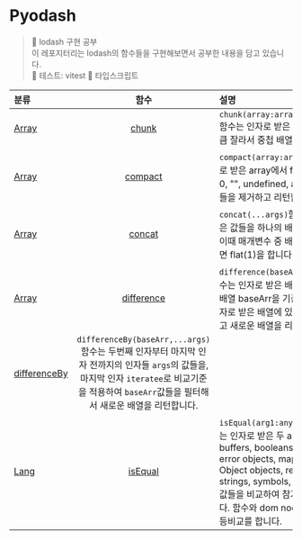 # Pyodash

> 👟 lodash 구현 공부<br/>
> 이 레포지터리는 lodash의 함수들을 구현해보면서 공부한 내용을 담고 있습니다.<br/>
> 🧪 테스트: vitest
> 🐥 타입스크립트

| 분류                                                                            |                                                                                                함수                                                                                                | 설명                                                                                                                                                                                                                                                                          |
| :------------------------------------------------------------------------------ | :------------------------------------------------------------------------------------------------------------------------------------------------------------------------------------------------: | :---------------------------------------------------------------------------------------------------------------------------------------------------------------------------------------------------------------------------------------------------------------------------- |
| [Array](https://github.com/Pyotato/Pyodash/tree/main/Array)                     |                                                                 [chunk](https://github.com/Pyotato/Pyodash/tree/main/Array/chunk)                                                                  | `chunk(array:array,size:number)`함수는 인자로 받은 array를 size만큼 잘라서 중첩 배열로 리턴합니다.                                                                                                                                                                            |
| [Array](https://github.com/Pyotato/Pyodash/tree/main/Array)                     |                                                               [compact](https://github.com/Pyotato/Pyodash/tree/main/Array/compact)                                                                | `compact(array:array)`함수는 인자로 받은 array에서 falsy(false, null, 0, "", undefined, and NaN)한 값들을 제거하고 리턴합니다.                                                                                                                                                |
| [Array](https://github.com/Pyotato/Pyodash/tree/main/Array)                     |                                                                [concat](https://github.com/Pyotato/Pyodash/tree/main/Array/concat)                                                                 | `concat(...args)`함수는 인자로 받은 값들을 하나의 배열로 리턴합니다. 이때 매개변수 중 배열인 값이 전달되면 flat(1)을 합니다.                                                                                                                                                  |
| [Array](https://github.com/Pyotato/Pyodash/tree/main/Array)                     |                                                            [difference](https://github.com/Pyotato/Pyodash/tree/main/Array/difference)                                                             | `difference(baseArr,...args)`함수는 인자로 받은 배열들 중 첫번째 배열 baseArr을 기준으로 나머지 인자로 받은 배열에 있는 값들을 필터하고 새로운 배열을 리턴합니다.                                                                                                             |
| [differenceBy](https://github.com/Pyotato/Pyodash/tree/main/Array/differenceBy) | `differenceBy(baseArr,...args)`함수는 두번째 인자부터 마지막 인자 전까지의 인자들 `args`의 값들을, 마지막 인자 `iteratee`로 비교기준을 적용하여 `baseArr`값들을 필터해서 새로운 배열을 리턴합니다. |
| [Lang](https://github.com/Pyotato/Pyodash/tree/main/Lang)                       |                                                                [isEqual](https://github.com/Pyotato/Pyodash/tree/main/Lang/isEqual)                                                                | `isEqual(arg1:any,arg1:any)`함수는 인자로 받은 두 arrays, array buffers, booleans, date objects, error objects, maps, numbers, Object objects, regexes, sets, strings, symbols, typed arrays 값들을 비교하여 참거짓을 리턴합니다. 함수와 dom node는 === 로 동등비교를 합니다. |

